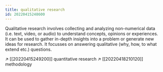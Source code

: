 ```yaml
---
title: qualitative research
id: 20220415248600
---
```


Qualitative research involves collecting and analyzing non-numerical data (i.e. text, video, or audio) to understand concepts, opinions or experiences. It can be used to gather in-depth insights into a problem or generate new ideas for research. It focusses on answering qualitative (why, how, to what extend etc.) questions.

↗︎ [[20220415249200]] quantitative research
↗︎ [[20220418210120]] methodology